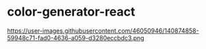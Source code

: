 # color-generator-react

https://user-images.githubusercontent.com/46050946/140874858-59948c71-fad0-4636-a059-d3280eccbdc3.png
